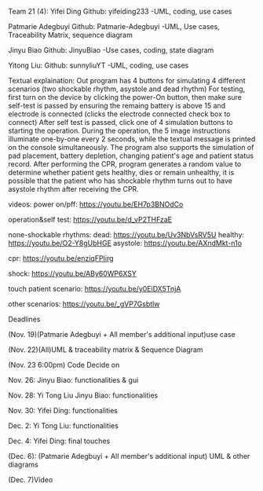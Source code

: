 Team 21 (4):
Yifei Ding
Github: yifeiding233
-UML, coding, use cases

Patmarie Adegbuyi
Github: Patmarie-Adegbuyi
-UML, Use cases, Traceability Matrix, sequence diagram

Jinyu Biao
Github: JinyuBiao
-Use cases, coding, state diagram

Yitong Liu:
Github: sunnyliuYT
-UML, coding, use cases

Textual explaination:
    Out program has 4 buttons for simulating 4 different scenarios (two shockable rhythm, asystole and dead rhythm) For testing, 
    first turn on the device by clicking the power-On button, then make sure self-test is passed by ensuring the remaing battery
    is above 15 and electrode is connected (clicks the electrode connected check box to connect)  After self test is passed, click
    one of 4 simulation buttons to starting the operation. During the operation, the 5 image instructions illuminate one-by-one every
    2 seconds, while the textual message is printed on the console simultaneously. The program also supports the simulation of pad
    placement, battery depletion, changing patient's age and patient status record. After performing the CPR, program generates a random 
    value to determine whether patient gets healthy, dies or remain unhealthy, it is possible that the patient who has shockable rhythm
    turns out to have asystole rhythm after receiving the CPR.

videos:
power on/pff:    https://youtu.be/EH7p3BNOdCo

operation&self test:    https://youtu.be/d_vP2THFzaE

none-shockable rhythms:
    dead:    https://youtu.be/Uv3NbVsRV5U
    healthy:    https://youtu.be/O2-Y8gUbHGE
    asystole:    https://youtu.be/AXndMkt-n1o

cpr:    https://youtu.be/enziqFPIirg

shock:    https://youtu.be/ABy60WP6XSY

touch patient scenario:    https://youtu.be/y0EiDX5TnjA

other scenarios:    https://youtu.be/_gVP7Gsbtlw


Deadlines

(Nov. 19)(Patmarie Adegbuyi + All member's additional input)use case  

(Nov. 22)(All)UML & traceability matrix & Sequence Diagram

(Nov. 23 6:00pm) Code Decide on

Nov. 26: Jinyu Biao: functionalities & gui

Nov. 28: Yi Tong Liu  Jinyu Biao: functionalities

Nov. 30: Yifei Ding: functionalities

Dec. 2: Yi Tong Liu: functionalities

Dec. 4: Yifei Ding: final touches

(Dec. 6): (Patmarie Adegbuyi + All member's additional input) UML & other diagrams

(Dec. 7)Video  

